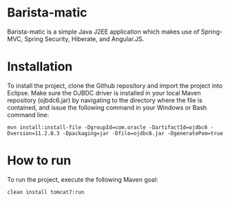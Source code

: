 Barista-matic
=============

Barista-matic is a simple Java J2EE application which makes use of Spring-MVC, Spring Security, Hiberate, and Angular.JS.

Installation
============
To install the project, clone the Github repository and import the project into Eclipse. Make sure the OJBDC driver is installed in your local Maven repository (ojbdc6.jar) by navigating to the directory where the file is contained, and issue the following command in your Windows or Bash command line:

    mvn install:install-file -DgroupId=com.oracle -DartifactId=ojdbc6 -Dversion=11.2.0.3 -Dpackaging=jar -Dfile=ojdbc6.jar -DgeneratePom=true

How to run
============
To run the project, execute the following Maven goal:

    clean install tomcat7:run
